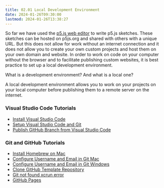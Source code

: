 ```yaml
---
title: 02.01 Local Development Environment
date: 2024-01-26T09:30:00
lastmod: 2024-01-26T13:38:27
---
```


So far we have used the [p5.js web editor](../../../../coding/p5js/p5-js-web-editor-basics.md) to write p5.js sketches. These sketches can be hosted on p5js.org and shared with others with a unique URL. But this does not allow for work without an internet connection and it does not allow you to create your own custom projects and host them on your own domain and website. In order to work on code on your computer without the browser and to facilitate publishing custom websites, it is best practice to set up a local development environment.

What is a development environment? And what is a local one?

A local development environment allows you to work on your projects on your local computer before publishing them to a remote server on the internet.

### Visual Studio Code Tutorials

- [Install Visual Studio Code](../../../../coding/install-visual-studio-code.md)
- [Setup Visual Studio Code and Git](../../../../coding/setup-visual-studio-code-and-git.md)
- [Publish GitHub Branch from Visual Studio Code](../../../../coding/publish-github-branch-from-visual-studio-code.md)

### Git and GitHub Tutorials

- [Install Homebrew on Mac](../../../../coding/install-homebrew.md)
- [Configure Username and Email in Git Mac](../../../../coding/configure-username-email-in-git-mac.md)
- [Configure Username and Email in Git Windows](../../../../coding/configure-username-email-in-git-windows.md)
- [Clone GitHub Template Repository](../../../../coding/clone-github-template-repository.md)
- [Git not found xcrun error](../../../../coding/git-not-found-xcrun-error.md)
- [GitHub Pages](../../../../coding/github-pages.md)
